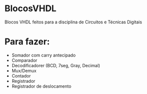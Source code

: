 # BlocosVHDL
Blocos VHDL feitos para a disciplina de Circuitos e Técnicas Digitais

# Para fazer:
- Somador com carry antecipado
- Comparador
- Decodificadorer (BCD, 7seg, Gray, Decimal)
- Mux/Demux
- Contador
- Registrador
- Registrador de deslocamento

